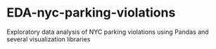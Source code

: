 # EDA-nyc-parking-violations
Exploratory data analysis of NYC parking violations using Pandas and several visualization libraries 
